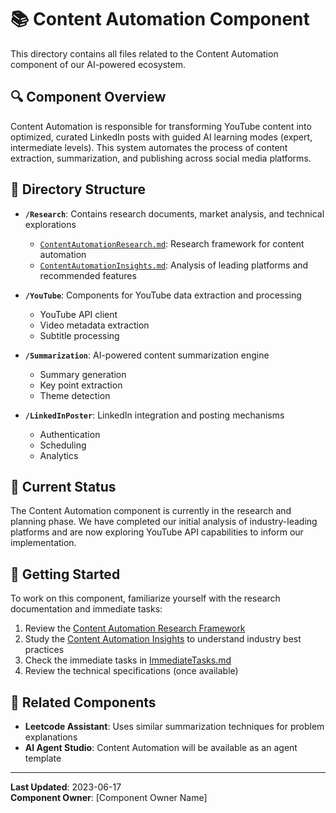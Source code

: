 # 📚 Content Automation Component

This directory contains all files related to the Content Automation component of our AI-powered ecosystem.

## 🔍 Component Overview

Content Automation is responsible for transforming YouTube content into optimized, curated LinkedIn posts with guided AI learning modes (expert, intermediate levels). This system automates the process of content extraction, summarization, and publishing across social media platforms.

## 📂 Directory Structure

- **`/Research`**: Contains research documents, market analysis, and technical explorations
  - [`ContentAutomationResearch.md`](Research/ContentAutomationResearch.md): Research framework for content automation
  - [`ContentAutomationInsights.md`](Research/ContentAutomationInsights.md): Analysis of leading platforms and recommended features
  
- **`/YouTube`**: Components for YouTube data extraction and processing
  - YouTube API client
  - Video metadata extraction
  - Subtitle processing

- **`/Summarization`**: AI-powered content summarization engine
  - Summary generation
  - Key point extraction
  - Theme detection

- **`/LinkedInPoster`**: LinkedIn integration and posting mechanisms
  - Authentication
  - Scheduling
  - Analytics

## 🔄 Current Status

The Content Automation component is currently in the research and planning phase. We have completed our initial analysis of industry-leading platforms and are now exploring YouTube API capabilities to inform our implementation.

## 🚀 Getting Started

To work on this component, familiarize yourself with the research documentation and immediate tasks:

1. Review the [Content Automation Research Framework](Research/ContentAutomationResearch.md)
2. Study the [Content Automation Insights](Research/ContentAutomationInsights.md) to understand industry best practices
3. Check the immediate tasks in [ImmediateTasks.md](../Documentation/NextSteps/ImmediateTasks.md)
4. Review the technical specifications (once available)

## 🔗 Related Components

- **Leetcode Assistant**: Uses similar summarization techniques for problem explanations
- **AI Agent Studio**: Content Automation will be available as an agent template

---

**Last Updated**: 2023-06-17  
**Component Owner**: [Component Owner Name] 